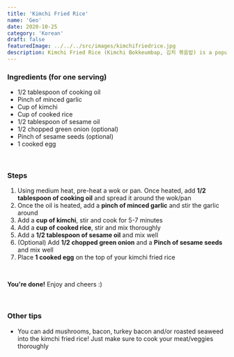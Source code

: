 ```yaml
---
title: 'Kimchi Fried Rice'
name: 'Geo'
date: 2020-10-25
category: 'Korean'
draft: false
featuredImage: ../../../src/images/kimchifriedrice.jpg
description: Kimchi Fried Rice (Kimchi Bokkeumbap, 김치 볶음밥) is a popular, simple, healthy and delicious Korean dish with kimchi and rice as the primary ingredients. This dish can include a variety of other ingredients as well.
---
```


### Ingredients (for one serving)
- 1/2 tablespoon of cooking oil
- Pinch of minced garlic
- Cup of kimchi
- Cup of cooked rice
- 1/2 tablespoon of sesame oil
- 1/2 chopped green onion (optional)
- Pinch of sesame seeds (optional)
- 1 cooked egg

<br>

### Steps
1. Using medium heat, pre-heat a wok or pan. Once heated, add **1/2 tablespoon of cooking oil** and spread it around the wok/pan
2. Once the oil is heated, add a **pinch of minced garlic** and stir the garlic around
3. Add a **cup of kimchi**, stir and cook for 5-7 minutes
4. Add a **cup of cooked rice**, stir and mix thoroughly
5. Add a **1/2 tablespoon of sesame oil** and mix well
6. (Optional) Add **1/2 chopped green onion** and a **Pinch of sesame seeds** and mix well
7. Place **1 cooked egg** on the top of your kimchi fried rice

<br>

**You're done!** Enjoy and cheers :)

<br>

### Other tips
- You can add mushrooms, bacon, turkey bacon and/or roasted seaweed into the kimchi fried rice! Just make sure to cook your meat/veggies thoroughly